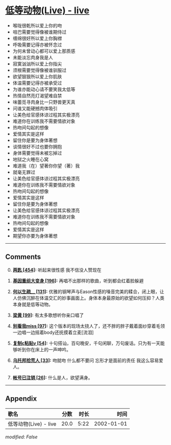 # [低等动物(Live) - live](https://music.163.com/song?id=67199)

* 喉咙很乾所以爱上你的吻
* 咀巴需要觉得像被谁期侍过
* 缠绵很好所以爱上你胸襟
* 呼吸需要记得亦被怀念过
* 为何未曾动心都可以爱上那质感
* 未能淡忘肉身我是人
* 寂寞汹汹所以爱上你指尖
* 须根需要觉得像被谁驯服过
* 欲望狠狠所以爱上你肌肤
* 体温需要记得亦被承受过
* 为谁亦能动心请不要笑我太低等
* 热情自然亮灯渴望难自禁
* 味蕾觅寻肉身比一只野兽更天真
* 问谁又能硬撼肉体吸引
* 让美色给官感体谅过程其实极漂亮
* 难道你在训练我不需要情欲对象
* 热吻间勾起的想像
* 爱情其实是这样
* 留住你是要为身体著想
* 谈情很好不过也要你拥抱
* 身体需要觉得未被忘掉过
* 地狱之火睡在心窝
* 难道我（在）望著你你望（著）我
* 就毫无罪过
* 让美色给官感体谅过程其实极漂亮
* 难道你在训练我不需要情欲对象
* 热吻间勾起的想像
* 爱情其实是这样
* 留住你是要为身体著想
* 让美色给官感体谅过程其实极漂亮
* 难道你在训练我不需要情欲对象
* 热吻间勾起的想像
* 爱情其实是这样
* 期望你亦要为身体著想


---

## Comments
0. **[两匙 \[454\]](https://music.163.com/#/user/home?id=65268977):** 听起来很性感  我不信没人赞现在

1. **[基因重组大变身 \[196\]](https://music.163.com/#/user/home?id=52932094):** 再唱不出那样的歌曲，听到都会红着脸躲避

2. **[何以生疏__ \[131\]](https://music.163.com/#/user/home?id=114390374):** 优雅的钢琴声与Eason性感的嗓音完美的糅合，闭上眼，让人仿佛沉醉在体温交汇的妙事画面上。身体本身最原始的欲望如何压抑？人类本身就是低等动物。

3. **[梁黄 \[99\]](https://music.163.com/#/user/home?id=50044442):** 有太多歌想听你亲口唱了

4. **[别看我miss \[97\]](https://music.163.com/#/user/home?id=80304531):** 这个版本的现场太挠人了，还不胖的胖子戴着面纱穿着毛领一边唱一边摇着body还抚摸着立麦[流泪]

5. **[复制c粘贴v \[54\]](https://music.163.com/#/user/home?id=125554135):** 十句搭讪，百句晚安，千句闲聊，万句废话。只为有一天能够听到你在床上的一声呻吟。

6. **[乌托邦拾荒人 \[33\]](https://music.163.com/#/user/home?id=35506595):** 吻就吻 什么都不要问 忘形才是面前的责任  我这么容易爱人。

7. **[帐号已注销 \[26\]](https://music.163.com/#/user/home?id=133502511):** 什么是人，欲望满身。



---

## Appendix

|歌名|分数|时长|时间|
|:---|:---:|---:|---:|
|低等动物(Live) - live|20.0|5:22|2002-01-01

*modified: False*